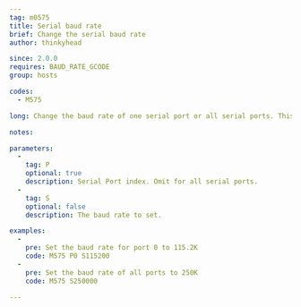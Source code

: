 ```yaml
---
tag: m0575
title: Serial baud rate
brief: Change the serial baud rate
author: thinkyhead

since: 2.0.0
requires: BAUD_RATE_GCODE
group: hosts

codes:
  - M575

long: Change the baud rate of one serial port or all serial ports. This command will interrupt serial communication to the host and may reset the firmware when the host reconnects at the new baud rate.

notes:

parameters:
  -
    tag: P
    optional: true
    description: Serial Port index. Omit for all serial ports.
  -
    tag: S
    optional: false
    description: The baud rate to set.

examples:
  -
    pre: Set the baud rate for port 0 to 115.2K
    code: M575 P0 S115200
  -
    pre: Set the baud rate of all ports to 250K
    code: M575 S250000

---
```

